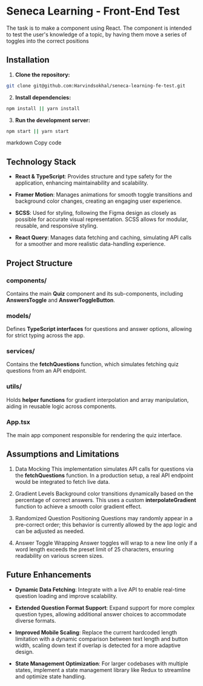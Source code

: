 # Seneca Learning - Front-End Test

The task is to make a component using React. The component is intended to test the user's knowledge of a topic, by having them move a series of toggles into the correct positions

## Installation

1. **Clone the repository:**

```bash
git clone git@github.com:Harvindsokhal/seneca-learning-fe-test.git
```

2. **Install dependencies:**

```bash
npm install || yarn install
```

3. **Run the development server:**

```bash
npm start || yarn start
```

markdown
Copy code

## Technology Stack

- **React & TypeScript**: Provides structure and type safety for the application, enhancing maintainability and scalability.

- **Framer Motion**: Manages animations for smooth toggle transitions and background color changes, creating an engaging user experience.

- **SCSS**: Used for styling, following the Figma design as closely as possible for accurate visual representation. SCSS allows for modular, reusable, and responsive styling.

- **React Query**: Manages data fetching and caching, simulating API calls for a smoother and more realistic data-handling experience.

## Project Structure

### components/

Contains the main **Quiz** component and its sub-components, including **AnswersToggle** and **AnswerToggleButton**.

### models/

Defines **TypeScript interfaces** for questions and answer options, allowing for strict typing across the app.

### services/

Contains the **fetchQuestions** function, which simulates fetching quiz questions from an API endpoint.

### utils/

Holds **helper functions** for gradient interpolation and array manipulation, aiding in reusable logic across components.

### App.tsx

The main app component responsible for rendering the quiz interface.

## Assumptions and Limitations

1. Data Mocking
   This implementation simulates API calls for questions via the **fetchQuestions** function. In a production setup, a real API endpoint would be integrated to fetch live data.

2. Gradient Levels
   Background color transitions dynamically based on the percentage of correct answers. This uses a custom **interpolateGradient** function to achieve a smooth color gradient effect.

3. Randomized Question Positioning
   Questions may randomly appear in a pre-correct order; this behavior is currently allowed by the app logic and can be adjusted as needed.

4. Answer Toggle Wrapping
   Answer toggles will wrap to a new line only if a word length exceeds the preset limit of 25 characters, ensuring readability on various screen sizes.

## Future Enhancements

- **Dynamic Data Fetching**: Integrate with a live API to enable real-time question loading and improve scalability.

- **Extended Question Format Support**: Expand support for more complex question types, allowing additional answer choices to accommodate diverse formats.

- **Improved Mobile Scaling**: Replace the current hardcoded length limitation with a dynamic comparison between text length and button width, scaling down text if overlap is detected for a more adaptive design.

- **State Management Optimization**: For larger codebases with multiple states, implement a state management library like Redux to streamline and optimize state handling.
